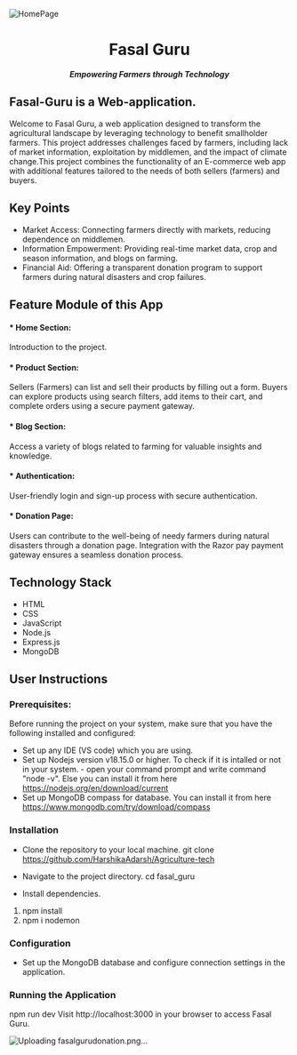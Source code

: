 ![HomePage](https://github.com/HarshikaAdarsh/Agriculture-tech/assets/92363685/5fd2de82-219d-40ef-ae7c-17b1b96b2377)

<h1 align="center"> Fasal Guru </h1>
<p align="center"><i><b> Empowering Farmers through Technology </b></i></p>

## Fasal-Guru is a Web-application.

Welcome to Fasal Guru, a web application designed to transform the agricultural landscape by leveraging technology to benefit smallholder farmers. This project addresses challenges faced by farmers, including lack of market information, exploitation by middlemen, and the impact of climate change.This project combines the functionality of an E-commerce web app with additional features tailored to the needs of both sellers (farmers) and buyers.

## Key Points
* Market Access: Connecting farmers directly with markets, reducing dependence on middlemen.
* Information Empowerment: Providing real-time market data, crop and season information, and blogs on farming.
* Financial Aid: Offering a transparent donation program to support farmers during natural disasters and crop     failures.

## Feature Module of this App

#### * Home Section:
Introduction to the project.

#### * Product Section:
Sellers (Farmers) can list and sell their products by filling out a form.
Buyers can explore products using search filters, add items to their cart, and complete orders using a secure payment gateway.

#### * Blog Section:
Access a variety of blogs related to farming for valuable insights and knowledge.

#### * Authentication:
User-friendly login and sign-up process with secure authentication.

#### * Donation Page:
Users can contribute to the well-being of needy farmers during natural disasters through a donation page.
Integration with the Razor pay payment gateway ensures a seamless donation process.

## Technology Stack

- HTML
- CSS
- JavaScript
- Node.js
- Express.js
- MongoDB

## User Instructions

### Prerequisites:

Before running the project on your system, make sure that you have the following installed and configured:
 * Set up any IDE (VS code) which you are using.
 * Set up Nodejs version v18.15.0 or higher. To check if it is intalled or not in your system. - open your command prompt and write command "node -v". Else you can install it from here https://nodejs.org/en/download/current 
 * Set up MongoDB compass for database. You can install it from here https://www.mongodb.com/try/download/compass 

### Installation

* Clone the repository to your local machine.
git clone https://github.com/HarshikaAdarsh/Agriculture-tech

* Navigate to the project directory.
cd fasal_guru

* Install dependencies.
 1. npm install
 2. npm i nodemon

### Configuration

* Set up the MongoDB database and configure connection settings in the application.

### Running the Application
npm run dev
Visit http://localhost:3000 in your browser to access Fasal Guru.


![Uploading fasalgurudonation.png…]()


